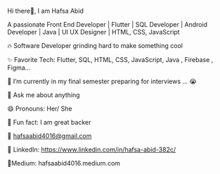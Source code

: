 Hi there👋, I am Hafsa Abid

A passionate Front End Developer |  Flutter  | SQL Developer | Android Developer | Java | UI UX Designer | HTML, CSS, JavaScript

🔥 Software Developer grinding hard to make something cool

✨ Favorite Tech: Flutter,  SQL, HTML, CSS, JavaScript, Java , Firebase , Figma...

🔭 I’m currently in my final semester preparing for interviews ... 😭

💬 Ask me about anything

😄 Pronouns: Her/ She

🤔 Fun fact: I am great backer

📧 hafsaabid4016@gmail.com

💼 LinkedIn: https://www.linkedin.com/in/hafsa-abid-382c/

📓Medium: hafsaabid4016.medium.com


